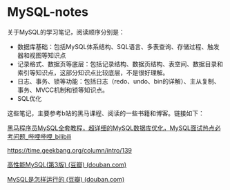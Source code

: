 # MySQL-notes

关于MySQL的学习笔记，阅读顺序分别是：

- 数据库基础：包括MySQL体系结构、SQL语言、多表查询、存储过程、触发器和视图等知识点
- 记录格式、数据页等底层：包括记录结构、数据页结构、表空间、数据目录和索引等知识点，这部分知识点比较底层，不是很好理解。
- 日志、事务、锁等功能：包括日志（redo、undo、bin的详解）、主从复制、事务、MVCC机制和锁等知识点。
- SQL优化

这些笔记，主要参考b站的黑马课程、阅读的一些书籍和博客。链接如下：

[黑马程序员MySQL全套教程，超详细的MySQL数据库优化，MySQL面试热点必考问题_哔哩哔哩_bilibili](https://www.bilibili.com/video/BV1zJ411M7TB)

https://time.geekbang.org/column/intro/139

[高性能MySQL(第3版) (豆瓣) (douban.com)](https://book.douban.com/subject/23008813/)

[MySQL是怎样运行的 (豆瓣) (douban.com)](https://book.douban.com/subject/35231266/)

